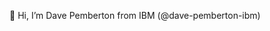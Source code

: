 👋 Hi, I’m Dave Pemberton from IBM (@dave-pemberton-ibm)

<!---
dave-pemberton-ibm/dave-pemberton-ibm is a ✨ special ✨ repository because its `README.md` (this file) appears on your GitHub profile.
You can click the Preview link to take a look at your changes.
--->
